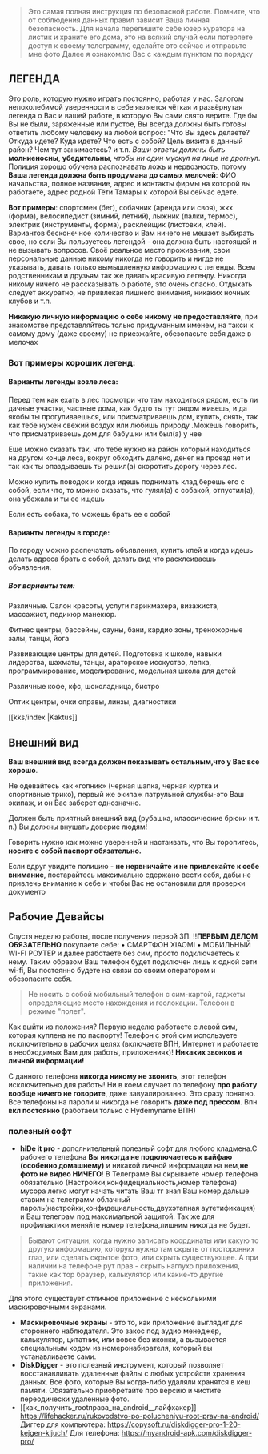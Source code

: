 > Это самая полная инструкция по безопасной работе. Помните,  что от соблюдения данных правил зависит Ваша личная безопасность. Для начала перепишите себе юзер куратора на листик и храните его дома,  это на всякий случай если потеряете доступ к своему телеграмму,  сделайте это сейчас и отправьте мне фото Далее я ознакомлю Вас с каждым пунктом по порядку

## ЛЕГЕНДА  

Это роль,  которую нужно играть постоянно,  работая у нас. Залогом непоколебимой уверенности в себе является чёткая и развёрнутая легенда о Вас и вашей работе,  в которую Вы сами свято верите. Где бы Вы не были,  заряженные или пустое,  Вы всегда должны быть готовы ответить любому человеку на любой вопрос: "Что Вы здесь делаете? Откуда идете? Куда идете? Что есть с собой? Цель визита в данный район? Чем тут занимаетесь? и т.п. *Ваши ответы должны быть* **молниеносны**,  **убедительны**, *чтобы ни один мускул на лице не дрогнул*. Полиция хорошо обучена распознавать ложь и нервозность, потому **Ваша легенда должна быть продумана до самых мелочей**: ФИО начальства, полное название, адрес и контакты фирмы на которой вы работаете, адрес родной Тёти Тамары к которой Вы сейчас едете. 

**Вот примеры**: спортсмен (бег),  собачник (аренда или своя),  жкх (форма),  велосипедист (зимний,  летний),  лыжник (палки,  термос),  электрик (инструменты,  форма),  расклейщик (листовки,  клей). Вариантов бесконечное количество и Вам ничего не мешает выбирать свое,  но если Вы пользуетесь легендой - она должна быть настоящей и не вызывать вопросов. Своё реальное место проживания, свои персональные данные никому никогда не говорить и нигде не указывать,  давать только вымышленную информацию с легенды. Всем родственникам и друзьям так же давать красивую легенду. Никогда никому ничего не рассказывать о работе,  это очень опасно. Отдыхать следует аккуратно, не привлекая лишнего внимания,  никаких ночных клубов и т.п.  

**Никакую личную информацию о себе никому не предоставляйте**,  при знакомстве представляйтесь только придуманным именем,  на такси к самому дому (даже своему) не приезжайте,  обезопасьте себя даже в мелочах

### Вот примеры хороших легенд:

#### Варианты легенды возле леса:


Перед тем как ехать в лес посмотри что там находиться рядом, есть ли дачные участки, частные дома, как будто ты тут рядом живешь, и да якобы ты прогуливаешься, или присматриваешь дом, купить, снять, так как тебе нужен свежий воздух или любишь природу .Можешь говорить, что присматриваешь дом для бабушки или был(а) у нее

Еще можно сказать так, что тебе нужно на район который находиться на другом конце леса, вокруг обходить далеко, денег на проезд нет и так как ты опаздываешь ты решил(а) скоротить дорогу через лес.

Можно купить поводок и когда идешь поднимать клад берешь его с собой, если что, то можно сказать, что гулял(а) с собакой, отпустил(а), она убежала и ты ее ищешь

Если есть собака,  то можешь брать ее с собой

#### Варианты легенды в городе:

По городу можно распечатать объявления,  купить клей и когда идешь делать адреса брать с собой,  делать вид что расклеиваешь объявления.

##### Вот варианты тем:

 Различные. Салон красоты,  услуги парикмахера,  визажиста,  массажист,  педикюр манекюр.

 Фитнес центры,  бассейны,  сауны,  бани,  кардио зоны,  треножорные залы,  танцы,  йога

 Развивающие центры для детей. Подготовка к школе,  навыки лидерства,  шахматы,  танцы,  араторское исскуство,  лепка,  программирование,  моделирование,  модельная школа для детей 

 Различные кофе,  кфс,  шоколадница,  бистро

 Оптик центры,  очки оправы,  линзы,  диагностики

[[kks/index |Kaktus]]

## Внешний вид

**Ваш внешний вид всегда должен показывать остальным,что у Вас все хорошо**. 

Не одевайтесь как «гопник» (черная шапка, черная куртка и спортивные трико), первый же экипаж патрульной службы-это Ваш экипаж, и он Вас заберет однозначно. 

Должен быть приятный внешний вид (рубашка, классические брюки и т. п.) Вы должны внушать доверие людям! 

Говорить нужно как можно уверенней и настаивать, что Вы торопитесь, **носите с собой паспорт обязательно.**

Если вдруг увидите полицию - **не нервничайте и не привлекайте к себе внимание**, постарайтесь максимально сдержано вести себя, дабы не привлечь внимание к себе и чтобы Вас не остановили для проверки документо

## Рабочие Девайсы

Спустя неделю работы, после получения первой ЗП:
‼️**ПЕРВЫМ ДЕЛОМ ОБЯЗАТЕЛЬНО** покупаете себе:
•  СМАРТФОН XIAOMI
•  МОБИЛЬНЫЙ WI-FI РОУТЕР и далее работаете без сим, просто подключаетесь к нему. Таким образом Ваш телефон будет подключен лишь к одной сети wi-fi, Вы постоянно будете на связи со своим оператором и обезопасите себя. 

> Не носить с собой мобильный телефон с сим-картой, гаджеты определяющие место нахождения и геолокации. Телефон в режиме "полет".

Как выйти из положения? Первую неделю работаете с левой сим, которая куплена не по паспорту! Телефон с этой сим используете исключительно в рабочих целях (включаете ВПН, Интернет и работаете в необходимых Вам для работы, приложениях)! **Никаких звонков и личной информации!** 

С данного телефона **никогда никому не звонить**, этот телефон исключительно для работы! Ни в коем случает по телефону **про работу вообще ничего не говорите**, даже завуалированно. Это сразу понятно. Все телефоны на пароли и никогда не говорить **даже под прессом**. Впн **вкл постоянно** (работаем только с  Hydemyname ВПН)

### полезный софт

+ **hiDe it pro** - дополнительный полезный софт для любого кладмена.С рабочего телефона **Вы никогда не подключаетесь к вайфаю (особенно домашнему)** и никакой личной информации на нем,**не фото не видео НИЧЕГО**! В Телеграме Вы скрываете номер телефона обязательно (Настройки,конфидециальность,номер телефона) мусора легко могут начать читать Ваш тг зная Ваш номер,дальше ставим на телеграмм облачный пароль(настройки,конфидециальность,двухэтапная аутетификация) и Ваш телеграм под максимальной защитой. Так же для профилактики меняйте номер телефона,лишним никогда не будет.
> Бывают ситуации, когда нужно записать координаты или какую то другую информацию, которую нужно там скрыть от посторонних глаз, или сделать скрытое фото, или скрыть существующее. А при наличии на телефоне рут прав - скрыть наглухо приложения, такие как тор браузер, калькулятор или какие-то другие приложения.

Для этого существует отличное приложение с несколькими маскировочными экранами. 

+ **Маскировочные экраны** - это то, как приложение выглядит для стороннего наблюдателя. Это закос под аудио менеджер, калькулятор, цитатник, или вовсе без иконки, а вызывается специальным кодом из номеронабирателя, который вы устанавливаете сами.
+ **DiskDigger** - это полезный инструмент, который позволяет восстанавливать удаленные файлы с любых устройств хранения данных. Все фото, которые Вы когда-либо удаляли хранятся в кеш памяти. Обязательно приобретайте про версию и чистите переодически удаленные фото.
+ [[как_получить_rootправа_на_android__лайфхакер]]
https://lifehacker.ru/rukovodstvo-po-polucheniyu-root-prav-na-android/
Диггер для компьютера:
https://copysoft.ru/diskdigger-pro-1-20-kejgen-kljuch/
Для телефона:
https://myandroid-apk.com/diskdigger-pro/